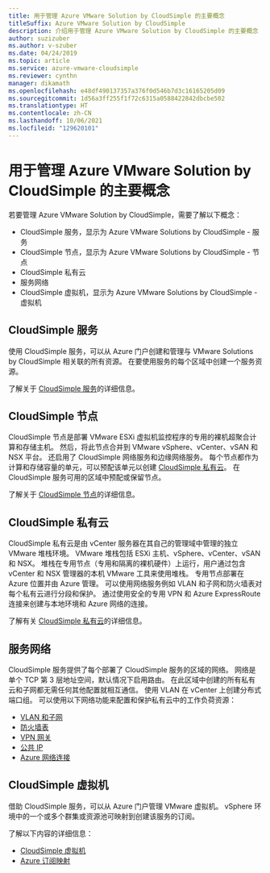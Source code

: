 ```yaml
---
title: 用于管理 Azure VMware Solution by CloudSimple 的主要概念
titleSuffix: Azure VMware Solution by CloudSimple
description: 介绍用于管理 Azure VMware Solution by CloudSimple 的主要概念
author: suzizuber
ms.author: v-szuber
ms.date: 04/24/2019
ms.topic: article
ms.service: azure-vmware-cloudsimple
ms.reviewer: cynthn
manager: dikamath
ms.openlocfilehash: e48df490137357a376f0d546b7d3c16165205d09
ms.sourcegitcommit: 1d56a3ff255f1f72c6315a0588422842dbcbe502
ms.translationtype: HT
ms.contentlocale: zh-CN
ms.lasthandoff: 10/06/2021
ms.locfileid: "129620101"
---
```

# <a name="key-concepts-for-administration-of-azure-vmware-solutions-by-cloudsimple"></a>用于管理 Azure VMware Solution by CloudSimple 的主要概念

若要管理 Azure VMware Solution by CloudSimple，需要了解以下概念：

* CloudSimple 服务，显示为 Azure VMware Solutions by CloudSimple - 服务
* CloudSimple 节点，显示为 Azure VMware Solutions by CloudSimple - 节点
* CloudSimple 私有云
* 服务网络
* CloudSimple 虚拟机，显示为 Azure VMware Solutions by CloudSimple - 虚拟机

## <a name="cloudsimple-service"></a>CloudSimple 服务

使用 CloudSimple 服务，可以从 Azure 门户创建和管理与 VMware Solutions by CloudSimple 相关联的所有资源。 在要使用服务的每个区域中创建一个服务资源。

了解关于 [CloudSimple 服务](cloudsimple-service.md)的详细信息。

## <a name="cloudsimple-node"></a>CloudSimple 节点

CloudSimple 节点是部署 VMware ESXi 虚拟机监控程序的专用的裸机超聚合计算和存储主机。 然后，将此节点合并到 VMware vSphere、vCenter、vSAN 和 NSX 平台。 还启用了 CloudSimple 网络服务和边缘网络服务。 每个节点都作为计算和存储容量的单元，可以预配该单元以创建 [CloudSimple 私有云](cloudsimple-private-cloud.md)。 在 CloudSimple 服务可用的区域中预配或保留节点。

了解关于 [CloudSimple 节点](cloudsimple-node.md)的详细信息。

## <a name="cloudsimple-private-cloud"></a>CloudSimple 私有云

CloudSimple 私有云是由 vCenter 服务器在其自己的管理域中管理的独立 VMware 堆栈环境。 VMware 堆栈包括 ESXi 主机、vSphere、vCenter、vSAN 和 NSX。 堆栈在专用节点（专用和隔离的裸机硬件）上运行，用户通过包含 vCenter 和 NSX 管理器的本机 VMware 工具来使用堆栈。 专用节点部署在 Azure 位置并由 Azure 管理。 可以使用网络服务例如 VLAN 和子网和防火墙表对每个私有云进行分段和保护。 通过使用安全的专用 VPN 和 Azure ExpressRoute 连接来创建与本地环境和 Azure 网络的连接。

了解有关 [CloudSimple 私有云](cloudsimple-private-cloud.md)的详细信息。

## <a name="service-networking"></a>服务网络

CloudSimple 服务提供了每个部署了 CloudSimple 服务的区域的网络。 网络是单个 TCP 第 3 层地址空间，默认情况下启用路由。 在此区域中创建的所有私有云和子网都无需任何其他配置就相互通信。 使用 VLAN 在 vCenter 上创建分布式端口组。 可以使用以下网络功能来配置和保护私有云中的工作负荷资源：

* [VLAN 和子网](cloudsimple-vlans-subnets.md)
* [防火墙表](cloudsimple-firewall-tables.md)
* [VPN 网关](cloudsimple-vpn-gateways.md)
* [公共 IP](cloudsimple-public-ip-address.md)
* [Azure 网络连接](cloudsimple-azure-network-connection.md)

## <a name="cloudsimple-virtual-machine"></a>CloudSimple 虚拟机

借助 CloudSimple 服务，可以从 Azure 门户管理 VMware 虚拟机。 vSphere 环境中的一个或多个群集或资源池可映射到创建该服务的订阅。

了解以下内容的详细信息：

* [CloudSimple 虚拟机](cloudsimple-virtual-machines.md)
* [Azure 订阅映射](./azure-subscription-mapping.md)

